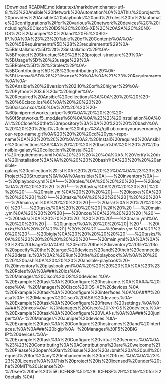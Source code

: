 [Download README.md](data:text/markdown;charset=utf-8,%23%20Ansible%20Network%20Automation%0A%0AThis%20project%20provides%20Ansible%20playbooks%20and%20roles%20to%20automate%20configurations%20for%20various%20network%20devices%2C%20including%20Cisco%20IOS%2C%20IOS-XE%2C%20ASA%2C%20NX-OS%2C%20Juniper%2C%20and%20F5%20BIG-IP.%0A%0A%23%23%20Table%20of%20Contents%0A%0A-%20%5BRequirements%5D%28%23requirements%29%0A- %5BInstallation%5D%28%23installation%29%0A- %5BProject%20Structure%5D%28%23project-structure%29%0A- %5BUsage%5D%28%23usage%29%0A- %5BRoles%5D%28%23roles%29%0A- %5BContributing%5D%28%23contributing%29%0A- %5BLicense%5D%28%23license%29%0A%0A%23%23%20Requirements%0A%0A- %20Ansible%20%28version%202.10%20or%20higher%29%0A- %20Python%203.6%20or%20higher%0A- %20Required%20Ansible%20collections%3A%0A%20%20%20%20-%20%60cisco.ios%60%0A%20%20%20%20- %60cisco.nxos%60%0A%20%20%20%20- %60junipernetworks.juniper%60%0A%20%20%20%20- %60f5networks.f5_modules%60%0A%0A%23%23%20Installation%0A%0A1.%20Clone%20the%20repository%3A%0A%20%20%20%20bash%0A%20%20%20%20git%20clone%20https%3A//github.com/yourusername/your-repo-name.git%0A%20%20%20%20cd%20your-repo-name%0A%20%20%20%20%0A%0A2.%20Install%20required%20Ansible%20collections%3A%0A%20%20%20%20bash%0A%20%20%20%20ansible-galaxy%20collection%20install%20-r%20requirements.yml%0A%20%20%20%20%0A%0A3.%20Verify%20the%20installation%3A%0A%20%20%20%20bash%0A%20%20%20%20ansible-galaxy%20collection%20list%0A%20%20%20%20%0A%0A%23%23%20Project%20Structure%0A%0A%0Aansible/%0A├──%20inventory%0A├──%20playbook.yml%0A└──%20roles/%0A%20%20%20%20├──%20ios/%0A%20%20%20%20│%20└──%20tasks/%0A%20%20%20%20│%20%20%20└──%20main.yml%0A%20%20%20%20├──%20iosxe/%0A%20%20%20%20│%20└──%20tasks/%0A%20%20%20%20│%20%20%20└──%20main.yml%0A%20%20%20%20├──%20asa/%0A%20%20%20%20│%20└──%20tasks/%0A%20%20%20%20│%20%20%20└──%20main.yml%0A%20%20%20%20├──%20nxos/%0A%20%20%20%20│%20└──%20tasks/%0A%20%20%20%20│%20%20%20└──%20main.yml%0A%20%20%20%20├──%20juniper/%0A%20%20%20%20│%20└──%20tasks/%0A%20%20%20%20│%20%20%20└──%20main.yml%0A%20%20%20%20└──%20bigip/%0A%20%20%20%20%20%20└──%20tasks/%0A%20%20%20%20%20%20%20%20└──%20main.yml%0A%0A%0A%23%23%20Usage%0A%0A1.%20Edit%20the%20inventory%20file%20to%20specify%20the%20target%20devices%20and%20their%20connection%20details.%0A%0A2.%20Run%20the%20playbook%3A%0A%20%20%20%20bash%0A%20%20%20%20ansible-playbook%20-i%20inventory%20playbook.yml%0A%20%20%20%20%0A%0A%23%23%20Roles%0A%0A###%20ios%0A- %20Manages%20Cisco%20IOS%20devices.%0A- %20Example%20task%3A%20Configure%20hostname.%0A%0A###%20iosxe%0A- %20Manages%20Cisco%20IOS-XE%20devices.%0A- %20Example%20task%3A%20Configure%20interfaces.%0A%0A###%20asa%0A- %20Manages%20Cisco%20ASA%20devices.%0A- %20Example%20task%3A%20Configure%20firewall%20settings.%0A%0A###%20nxos%0A- %20Manages%20Cisco%20NX-OS%20devices.%0A- %20Example%20task%3A%20Configure%20VLANs.%0A%0A###%20juniper%0A- %20Manages%20Juniper%20devices.%0A- %20Example%20task%3A%20Configure%20hostnames%20and%20interfaces.%0A%0A###%20bigip%0A- %20Manages%20F5%20BIG-IP%20devices.%0A- %20Example%20task%3A%20Configure%20virtual%20servers.%0A%0A%23%23%20Contributing%0A%0AContributions%20are%20welcome%21%20Please%20open%20an%20issue%20or%20submit%20a%20pull%20request%20for%20any%20enhancements%20or%20fixes.%0A%0A%23%23%20License%0A%0AThis%20project%20is%20licensed%20under%20the%20MIT%20License%20-%20see%20the%20%5BLICENSE%5D%28LICENSE%29%20file%20for%20details.%0A)